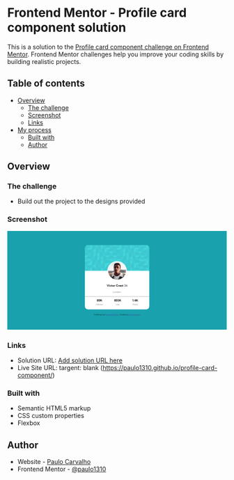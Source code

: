 # Frontend Mentor - Profile card component solution

This is a solution to the [Profile card component challenge on Frontend Mentor](https://www.frontendmentor.io/challenges/profile-card-component-cfArpWshJ). Frontend Mentor challenges help you improve your coding skills by building realistic projects. 

## Table of contents

- [Overview](#overview)
  - [The challenge](#the-challenge)
  - [Screenshot](#screenshot)
  - [Links](#links)
- [My process](#my-process)
  - [Built with](#built-with)
  - [Author](#author)

## Overview

### The challenge

- Build out the project to the designs provided

### Screenshot

![](./design/minha-solucao.png)


### Links

- Solution URL: [Add solution URL here](https://github.com/paulo1310/profile-card-component)
- Live Site URL: targent: blank (https://paulo1310.github.io/profile-card-component/)

### Built with

- Semantic HTML5 markup
- CSS custom properties
- Flexbox

## Author

- Website - [Paulo Carvalho](https://github.com/paulo1310)
- Frontend Mentor - [@paulo1310](https://www.frontendmentor.io/profile/paulo1310)
